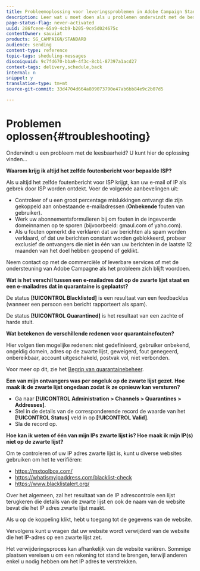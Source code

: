 ```yaml
---
title: Probleemoplossing voor leveringsproblemen in Adobe Campaign Standard
description: Leer wat u moet doen als u problemen ondervindt met de beschikbaarheid van Adobe Campagne Standard.
page-status-flag: never-activated
uuid: 286fceee-65a9-4cb9-b205-9ce5d024675c
contentOwner: sauviat
products: SG_CAMPAIGN/STANDARD
audience: sending
content-type: reference
topic-tags: sheduling-messages
discoiquuid: 9c7fd670-bba9-4f3c-8cb1-87397a1acd27
context-tags: delivery,schedule,back
internal: n
snippet: y
translation-type: tm+mt
source-git-commit: 33d4704d664a809073790e47ab6bb84e9c2b07d5

---
```



# Problemen oplossen{#troubleshooting}

Ondervindt u een probleem met de leesbaarheid? U kunt hier de oplossing vinden...

**Waarom krijg ik altijd het zelfde foutenbericht voor bepaalde ISP?**

Als u altijd het zelfde foutenbericht voor ISP krijgt, kan uw e-mail of IP als gebrek door ISP worden ontdekt. Voer de volgende aanbevelingen uit:
* Controleer of u een groot percentage mislukkingen ontvangt die zijn gekoppeld aan onbestaande e-mailadressen (**Onbekende** fouten van gebruiker).
* Werk uw abonnementsformulieren bij om fouten in de ingevoerde domeinnamen op te sporen (bijvoorbeeld: gmaul.com of yaho.com).
* Als u fouten opmerkt die verklaren dat uw berichten als spam worden verklaard, of dat uw berichten constant worden geblokkeerd, probeer exclusief de ontvangers die niet in één van uw berichten in de laatste 12 maanden van het doel hebben geopend of geklikt.

Neem contact op met de commerciële of leverbare services of met de ondersteuning van Adobe Campagne als het probleem zich blijft voordoen.

**Wat is het verschil tussen een e-mailadres dat op de zwarte lijst staat en een e-mailadres dat in quarantaine is geplaatst?**

De status **[!UICONTROL Blacklisted]** is een resultaat van een feedbacklus (wanneer een persoon een bericht rapporteert als spam).

De status **[!UICONTROL Quarantined]** is het resultaat van een zachte of harde stuit.

**Wat betekenen de verschillende redenen voor quarantainefouten?**

Hier volgen tien mogelijke redenen: niet gedefinieerd, gebruiker onbekend, ongeldig domein, adres op de zwarte lijst, geweigerd, fout genegeerd, onbereikbaar, account uitgeschakeld, postvak vol, niet verbonden.

Voor meer op dit, zie het [Begrip van quarantainebeheer](../../sending/using/understanding-quarantine-management.md).

**Een van mijn ontvangers was per ongeluk op de zwarte lijst gezet. Hoe maak ik de zwarte lijst ongedaan zodat ik ze opnieuw kan versturen?**

* Ga naar **[!UICONTROL Administration > Channels > Quarantines > Addresses]**.
* Stel in de details van de corresponderende record de waarde van het **[!UICONTROL Status]** veld in op **[!UICONTROL Valid]**.
* Sla de record op.

**Hoe kan ik weten of één van mijn IPs zwarte lijst is? Hoe maak ik mijn IP(s) niet op de zwarte lijst?**

Om te controleren of uw IP adres zwarte lijst is, kunt u diverse websites gebruiken om het te verifiëren:
* https://mxtoolbox.com/
* https://whatismyipaddress.com/blacklist-check
* https://www.blacklistalert.org/

Over het algemeen, zal het resultaat van de IP adrescontrole een lijst terugkeren die details van de zwarte lijst en ook de naam van de website bevat die het IP adres zwarte lijst maakt.

Als u op de koppeling klikt, hebt u toegang tot de gegevens van de website.

Vervolgens kunt u vragen dat uw website wordt verwijderd van de website die het IP-adres op een zwarte lijst zet.

Het verwijderingsproces kan afhankelijk van de website variëren. Sommige plaatsen vereisen u om een rekening tot stand te brengen, terwijl anderen enkel u nodig hebben om het IP adres te verstrekken.

